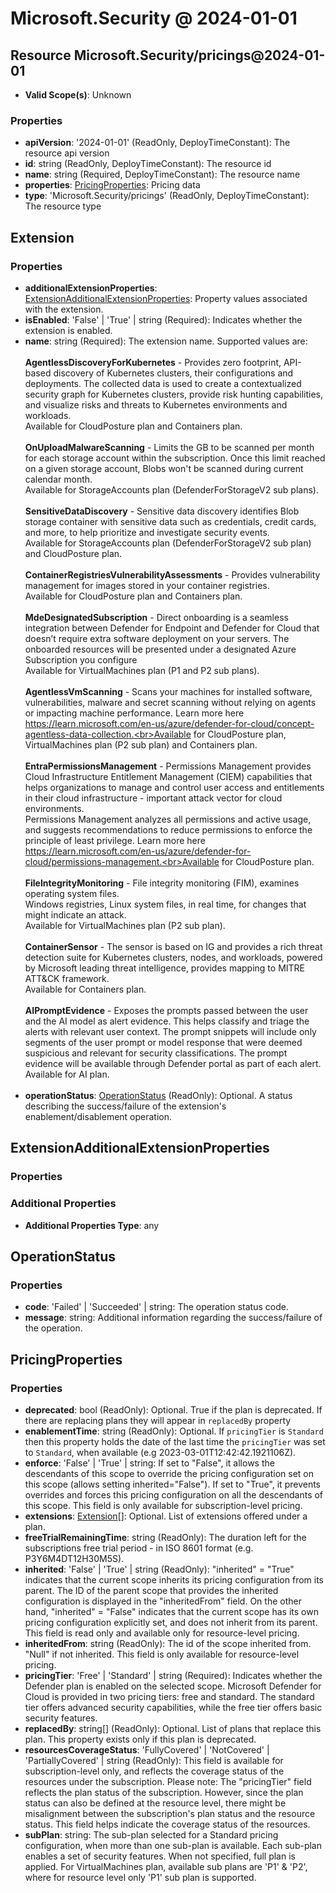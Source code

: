 # Microsoft.Security @ 2024-01-01

## Resource Microsoft.Security/pricings@2024-01-01
* **Valid Scope(s)**: Unknown
### Properties
* **apiVersion**: '2024-01-01' (ReadOnly, DeployTimeConstant): The resource api version
* **id**: string (ReadOnly, DeployTimeConstant): The resource id
* **name**: string (Required, DeployTimeConstant): The resource name
* **properties**: [PricingProperties](#pricingproperties): Pricing data
* **type**: 'Microsoft.Security/pricings' (ReadOnly, DeployTimeConstant): The resource type

## Extension
### Properties
* **additionalExtensionProperties**: [ExtensionAdditionalExtensionProperties](#extensionadditionalextensionproperties): Property values associated with the extension.
* **isEnabled**: 'False' | 'True' | string (Required): Indicates whether the extension is enabled.
* **name**: string (Required): The extension name. Supported values are: <br><br>**AgentlessDiscoveryForKubernetes** - Provides zero footprint, API-based discovery of Kubernetes clusters, their configurations and deployments. The collected data is used to create a contextualized security graph for Kubernetes clusters, provide risk hunting capabilities, and visualize risks and threats to  Kubernetes environments and workloads.<br>Available for CloudPosture plan and Containers plan.<br><br>**OnUploadMalwareScanning** - Limits the GB to be scanned per month for each storage account within the subscription. Once this limit reached on a given storage account, Blobs won't be scanned during current calendar month.<br>Available for StorageAccounts plan (DefenderForStorageV2 sub plans).<br><br>**SensitiveDataDiscovery** - Sensitive data discovery identifies Blob storage container with sensitive data such as credentials, credit cards, and more, to help prioritize and investigate security events.<br>Available for StorageAccounts plan (DefenderForStorageV2 sub plan) and CloudPosture plan.<br><br>**ContainerRegistriesVulnerabilityAssessments** - Provides vulnerability management for images stored in your container registries.<br>Available for CloudPosture plan and Containers plan.<br><br>**MdeDesignatedSubscription** - Direct onboarding is a seamless integration between Defender for Endpoint and Defender for Cloud that doesn’t require extra software deployment on your servers. The onboarded resources will be presented under a designated Azure Subscription you configure<br>Available for VirtualMachines plan (P1 and P2 sub plans).<br><br>**AgentlessVmScanning** - Scans your machines for installed software, vulnerabilities, malware and secret scanning without relying on agents or impacting machine performance. Learn more here https://learn.microsoft.com/en-us/azure/defender-for-cloud/concept-agentless-data-collection.<br>Available for CloudPosture plan, VirtualMachines plan (P2 sub plan) and Containers plan.<br><br>**EntraPermissionsManagement** - Permissions Management provides Cloud Infrastructure Entitlement Management (CIEM) capabilities that helps organizations to manage and control user access and entitlements in their cloud infrastructure - important attack vector for cloud environments.<br>Permissions Management analyzes all permissions and active usage, and suggests recommendations to reduce permissions to enforce the principle of least privilege. Learn more here https://learn.microsoft.com/en-us/azure/defender-for-cloud/permissions-management.<br>Available for CloudPosture plan. <br><br>**FileIntegrityMonitoring** - File integrity monitoring (FIM), examines operating system files.<br>Windows registries, Linux system files, in real time, for changes that might indicate an attack.<br>Available for VirtualMachines plan (P2 sub plan). <br><br>**ContainerSensor** - The sensor is based on IG and provides a rich threat detection suite for Kubernetes clusters, nodes, and workloads, powered by Microsoft leading threat intelligence, provides mapping to MITRE ATT&CK framework.<br>Available for Containers plan. <br><br>**AIPromptEvidence** - Exposes the prompts passed between the user and the AI model as alert evidence. This helps classify and triage the alerts with relevant user context. The prompt snippets will include only segments of the user prompt or model response that were deemed suspicious and relevant for security classifications. The prompt evidence will be available through Defender portal as part of each alert.<br>Available for AI plan. <br><br>
* **operationStatus**: [OperationStatus](#operationstatus) (ReadOnly): Optional. A status describing the success/failure of the extension's enablement/disablement operation.

## ExtensionAdditionalExtensionProperties
### Properties
### Additional Properties
* **Additional Properties Type**: any

## OperationStatus
### Properties
* **code**: 'Failed' | 'Succeeded' | string: The operation status code.
* **message**: string: Additional information regarding the success/failure of the operation.

## PricingProperties
### Properties
* **deprecated**: bool (ReadOnly): Optional. True if the plan is deprecated. If there are replacing plans they will appear in `replacedBy` property
* **enablementTime**: string (ReadOnly): Optional. If `pricingTier` is `Standard` then this property holds the date of the last time the `pricingTier` was set to `Standard`, when available (e.g 2023-03-01T12:42:42.1921106Z).
* **enforce**: 'False' | 'True' | string: If set to "False", it allows the descendants of this scope to override the pricing configuration set on this scope (allows setting inherited="False"). If set to "True", it prevents overrides and forces this pricing configuration on all the descendants of this scope. This field is only available for subscription-level pricing.
* **extensions**: [Extension](#extension)[]: Optional. List of extensions offered under a plan.
* **freeTrialRemainingTime**: string (ReadOnly): The duration left for the subscriptions free trial period - in ISO 8601 format (e.g. P3Y6M4DT12H30M5S).
* **inherited**: 'False' | 'True' | string (ReadOnly): "inherited" = "True" indicates that the current scope inherits its pricing configuration from its parent. The ID of the parent scope that provides the inherited configuration is displayed in the "inheritedFrom" field. On the other hand, "inherited" = "False" indicates that the current scope has its own pricing configuration explicitly set, and does not inherit from its parent. This field is read only and available only for resource-level pricing.
* **inheritedFrom**: string (ReadOnly): The id of the scope inherited from. "Null" if not inherited. This field is only available for resource-level pricing.
* **pricingTier**: 'Free' | 'Standard' | string (Required): Indicates whether the Defender plan is enabled on the selected scope. Microsoft Defender for Cloud is provided in two pricing tiers: free and standard. The standard tier offers advanced security capabilities, while the free tier offers basic security features.
* **replacedBy**: string[] (ReadOnly): Optional. List of plans that replace this plan. This property exists only if this plan is deprecated.
* **resourcesCoverageStatus**: 'FullyCovered' | 'NotCovered' | 'PartiallyCovered' | string (ReadOnly): This field is available for subscription-level only, and reflects the coverage status of the resources under the subscription. Please note: The "pricingTier" field reflects the plan status of the subscription. However, since the plan status can also be defined at the resource level, there might be misalignment between the subscription's plan status and the resource status. This field helps indicate the coverage status of the resources.
* **subPlan**: string: The sub-plan selected for a Standard pricing configuration, when more than one sub-plan is available. Each sub-plan enables a set of security features. When not specified, full plan is applied. For VirtualMachines plan, available sub plans are 'P1' & 'P2', where for resource level only 'P1' sub plan is supported.

